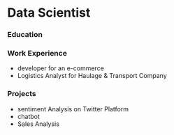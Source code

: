 # Data Scientist

### Education

### Work Experience
- developer for an e-commerce
- Logistics Analyst for Haulage & Transport Company

### Projects
- sentiment Analysis on Twitter Platform
- chatbot
- Sales Analysis
